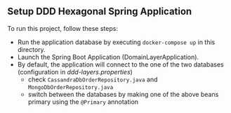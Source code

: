 ## Setup DDD Hexagonal Spring Application

To run this project, follow these steps:

* Run the application database by executing `docker-compose up` in this directory.
* Launch the Spring Boot Application (DomainLayerApplication). 
* By default, the application will connect to the one of the two databases (configuration in *ddd-layers.properties*)
     * check `CassandraDbOrderRepository.java` and `MongoDbOrderRepository.java` 
     * switch between the databases by making one of the above beans primary using the `@Primary` annotation  